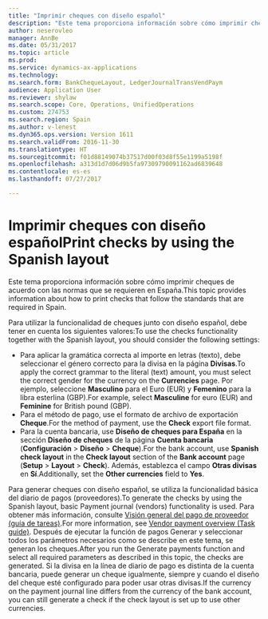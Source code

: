 ```yaml
---
title: "Imprimir cheques con diseño español"
description: "Este tema proporciona información sobre cómo imprimir cheques de acuerdo con las normas que se requieren en España."
author: neserovleo
manager: AnnBe
ms.date: 05/31/2017
ms.topic: article
ms.prod: 
ms.service: dynamics-ax-applications
ms.technology: 
ms.search.form: BankChequeLayout, LedgerJournalTransVendPaym
audience: Application User
ms.reviewer: shylaw
ms.search.scope: Core, Operations, UnifiedOperations
ms.custom: 274753
ms.search.region: Spain
ms.author: v-lenest
ms.dyn365.ops.version: Version 1611
ms.search.validFrom: 2016-11-30
ms.translationtype: HT
ms.sourcegitcommit: f01d88149074b37517d00f03d8f55e1199a5198f
ms.openlocfilehash: a313d1d7d06d9b5fa97309790091162ad6839648
ms.contentlocale: es-es
ms.lasthandoff: 07/27/2017

---
```


# <a name="print-checks-by-using-the-spanish-layout"></a><span data-ttu-id="1eb73-103">Imprimir cheques con diseño español</span><span class="sxs-lookup"><span data-stu-id="1eb73-103">Print checks by using the Spanish layout</span></span>

<span data-ttu-id="1eb73-104">Este tema proporciona información sobre cómo imprimir cheques de acuerdo con las normas que se requieren en España.</span><span class="sxs-lookup"><span data-stu-id="1eb73-104">This topic provides information about how to print checks that follow the standards that are required in Spain.</span></span>

<span data-ttu-id="1eb73-105">Para utilizar la funcionalidad de cheques junto con diseño español, debe tener en cuenta los siguientes valores:</span><span class="sxs-lookup"><span data-stu-id="1eb73-105">To use the checks functionality together with the Spanish layout, you should consider the following settings:</span></span>

-   <span data-ttu-id="1eb73-106">Para aplicar la gramática correcta al importe en letras (texto), debe seleccionar el género correcto para la divisa en la página **Divisas**.</span><span class="sxs-lookup"><span data-stu-id="1eb73-106">To apply the correct grammar to the literal (text) amount, you must select the correct gender for the currency on the **Currencies** page.</span></span> <span data-ttu-id="1eb73-107">Por ejemplo, seleccione **Masculino** para el Euro (EUR) y **Femenino** para la libra esterlina (GBP).</span><span class="sxs-lookup"><span data-stu-id="1eb73-107">For example, select **Masculine** for euro (EUR) and **Feminine** for British pound (GBP).</span></span>
-   <span data-ttu-id="1eb73-108">Para el método de pago, use el formato de archivo de exportación **Cheque**.</span><span class="sxs-lookup"><span data-stu-id="1eb73-108">For the method of payment, use the **Check** export file format.</span></span>
-   <span data-ttu-id="1eb73-109">Para la cuenta bancaria, use **Diseño de cheques para España** en la sección **Diseño de cheques** de la página **Cuenta bancaria** (**Configuración** &gt; **Diseño** &gt; **Cheque**).</span><span class="sxs-lookup"><span data-stu-id="1eb73-109">For the bank account, use **Spanish check layout** in the **Check layout** section of the **Bank account** page (**Setup** &gt; **Layout** &gt; **Check**).</span></span> <span data-ttu-id="1eb73-110">Además, establezca el campo **Otras divisas** en **Sí**.</span><span class="sxs-lookup"><span data-stu-id="1eb73-110">Additionally, set the **Other currencies** field to **Yes**.</span></span>

<span data-ttu-id="1eb73-111">Para generar cheques con diseño español, se utiliza la funcionalidad básica del diario de pagos (proveedores).</span><span class="sxs-lookup"><span data-stu-id="1eb73-111">To generate the checks by using the Spanish layout, basic Payment journal (vendors) functionality is used.</span></span> <span data-ttu-id="1eb73-112">Para obtener más información, consulte [Visión general del pago de proveedor (guía de tareas)](/dynamics365/unified-operations/financials/cash-bank-management/tasks/vendor-payment-overview).</span><span class="sxs-lookup"><span data-stu-id="1eb73-112">For more information, see [Vendor payment overview (Task guide)](/dynamics365/unified-operations/financials/cash-bank-management/tasks/vendor-payment-overview).</span></span> <span data-ttu-id="1eb73-113">Después de ejecutar la función de pagos Generar y seleccionar todos los parámetros necesarios como se describe en este tema, se generan los cheques.</span><span class="sxs-lookup"><span data-stu-id="1eb73-113">After you run the Generate payments function and select all required parameters as described in this topic, the checks are generated.</span></span> <span data-ttu-id="1eb73-114">Si la divisa en la línea de diario de pago es distinta de la cuenta bancaria, puede generar un cheque igualmente, siempre y cuando el diseño del cheque esté configurado para poder usar otras divisas.</span><span class="sxs-lookup"><span data-stu-id="1eb73-114">If the currency on the payment journal line differs from the currency of the bank account, you can still generate a check if the check layout is set up to use other currencies.</span></span>


